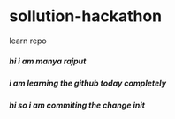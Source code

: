 # sollution-hackathon
learn repo
<h5>hi i am manya rajput</h5>
<h5>i am learning the github today completely</h5>
<h5>hi so i am commiting the change init </h5>

